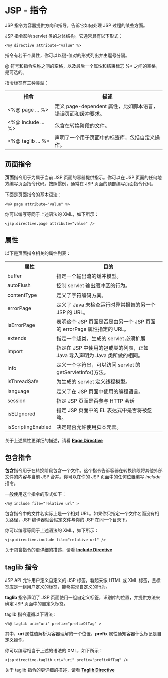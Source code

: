 # JSP - 指令

JSP 指令为容器提供方向和指导，告诉它如何处理 JSP 过程的某些方面。

JSP 指令影响 servlet 类的总体结构。它通常具有以下形式：

``` 
<%@ directive attribute="value" %>
```

指令有若干个属性，你可以以键-值对的形式列出并由逗号分隔。

@ 符号和指令名称之间的空格，以及最后一个属性和结束标志 %> 之间的空格，是可选的。

指令标签有三种类型：

<table class="table table-bordered">
<tr><th style="width:30%">指令 </th><th>描述 </th></tr>
<tr><td>&lt;%@ page ... %&gt;</td><td>定义 page-dependent 属性，比如脚本语言，错误页面和缓冲要求。</td></tr>
<tr><td>&lt;%@ include ... %&gt;</td><td>包含在转换阶段的文件。</td></tr>
<tr><td>&lt;%@ taglib ... %&gt;</td><td>声明了一个用于页面中的标签库，包括自定义操作。 </td></tr>
</table>  

## 页面指令

**页面**指令用于为属于当前 JSP 页面的容器提供指示。你可以在 JSP 页面的任何地方编写页面指令代码。按照惯例，通常在 JSP 页面的顶部编写页面指令代码。

下面是页面指令的基本语法：

``` 
<%@ page attribute="value" %>
```

你可以编写等同于上述语法的 XML，如下所示：

``` 
<jsp:directive.page attribute="value" />
```

## 属性

以下是页面指令相关的属性列表：

<table class="table table-bordered">
<tr><th style="width:30%">属性 </th><th>目的 </th></tr>
<tr><td>buffer</td><td>指定一个输出流的缓冲模型。</td></tr>
<tr><td>autoFlush</td><td>控制 servlet 输出缓冲区的行为。</td></tr>
<tr><td>contentType</td><td>定义了字符编码方案。</td></tr>
<tr><td>errorPage</td><td>定义了 Java 未检查运行时异常报告的另一个 JSP 的 URL。</td></tr>
<tr><td>isErrorPage</td><td>表明这个 JSP 页面是否是由另一个 JSP 页面的 errorPage 属性指定的 URL。</td></tr>
<tr><td>extends</td><td>指定一个超类，生成的 servlet 必须扩展</td></tr>
<tr><td>import</td><td>指定在 JSP 中使用的包或类的列表，正如 Java 导入声明为 Java 类所做的相同。</td></tr>
<tr><td>info</td><td>定义一个字符串，可以访问 servlet 的 getServletInfo()方法。</td></tr>
<tr><td>isThreadSafe</td><td>为生成的 servlet 定义线程模型。</td></tr>
<tr><td>language</td><td>定义了在 JSP 页面中使用的编程语言。</td></tr>
<tr><td>session</td><td>指定 JSP 页面是否参与 HTTP 会话</td></tr>
<tr><td>isELIgnored</td><td>指定 JSP 页面中的 EL 表达式中是否将被忽略。</td></tr>
<tr><td>isScriptingEnabled</td><td>决定是否允许使用脚本元素。</td></tr>
</table>  

关于上述属性更详细的描述，请看 [**Page Directive**](page_directive.htm)

## 包含指令

**包含**指令用于在转换阶段包含一个文件。这个指令告诉容器在转换阶段将其他外部文件的内容与当前 JSP 合并。你可以在你的 JSP 页面中的任何位置编写 *include* 指令。

一般使用这个指令的形式如下：

``` 
<%@ include file="relative url" >
```

包含指令中的文件名实际上是一个相对 URL。如果你只指定一个文件名而没有相关路径，JSP 编译器就会假定文件与你的 JSP 在同一个目录下。

你可以编写等同于上述语法的 XML，如下所示：

``` 
<jsp:directive.include file="relative url" />
```

关于包含指令的更详细的描述，请看 [**Include Directive**](include_directive.htm)

## taglib 指令

JSP API 允许用户定义自定义的 JSP 标签，看起来像 HTML 或 XML 标签，且标签库是一组用户定义的标签，能够实现自定义的行为。

**taglib** 指令声明了 JSP 页面使用一组自定义标签，识别库的位置，并提供方法来确定 JSP 页面中的自定义标签。

taglib 指令遵循以下语法：

``` 
<%@ taglib uri="uri" prefix="prefixOfTag" >
```

其中，**uri** 属性值解析为容器理解的一个位置，**prefix** 属性通知容器什么标记是自定义操作。

你可以编写相当于上述的语法的 XML，如下所示：

``` 
<jsp:directive.taglib uri="uri" prefix="prefixOfTag" />
```

关于 taglib 指令的更详细的描述，请看 [**Taglib Directive**](taglib_directive.htm)


